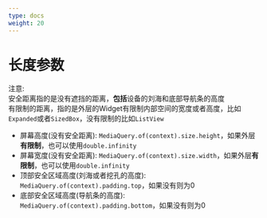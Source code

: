 ```yaml
---
type: docs
weight: 20
---
```


# 长度参数

注意:   
安全距离指的是没有遮挡的距离，**包括**设备的刘海和底部导航条的高度  
有限制的距离，指的是外层的Widget有限制内部空间的宽度或者高度，比如`Expanded`或者`SizedBox`，没有限制的比如`ListView`

- 屏幕高度(没有安全距离): `MediaQuery.of(context).size.height`，如果外层**有限制**，也可以使用`double.infinity`
- 屏幕宽度(没有安全距离): `MediaQuery.of(context).size.width`，如果外层**有限制**，也可以使用`double.infinity`
- 顶部安全区域高度(刘海或者挖孔的高度): `MediaQuery.of(context).padding.top`，如果没有则为0
- 底部安全区域高度(导航条的高度): `MediaQuery.of(context).padding.bottom`，如果没有则为0